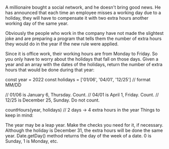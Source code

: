 A millionaire bought a social network, and he doesn't bring good news. He has announced that each time an employee misses a working day due to a holiday, they will have to compensate it with two extra hours another working day of the same year.

Obviously the people who work in the company have not made the slightest joke and are preparing a program that tells them the number of extra hours they would do in the year if the new rule were applied.

Since it is office work, their working hours are from Monday to Friday. So you only have to worry about the holidays that fall on those days.
Given a year and an array with the dates of the holidays, return the number of extra hours that would be done during that year:

const year = 2022
const holidays = ['01/06', '04/01', '12/25'] // format MM/DD

// 01/06 is January 6, Thursday. Count.
// 04/01 is April 1, Friday. Count.
// 12/25 is December 25, Sunday. Do not count.

countHours(year, holidays) // 2 days -> 4 extra hours in the year
Things to keep in mind:

The year may be a leap year. Make the checks you need for it, if necessary.
Although the holiday is December 31, the extra hours will be done the same year.
Date.getDay() method returns the day of the week of a date. 0 is Sunday, 1 is Monday, etc.